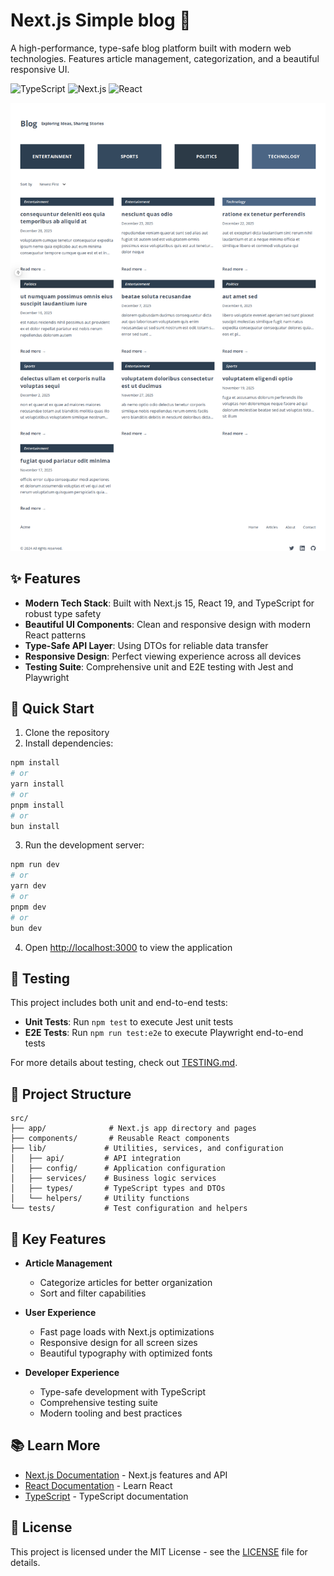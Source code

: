 # Next.js Simple blog 🚀

A high-performance, type-safe blog platform built with modern web technologies. Features article management, categorization, and a beautiful responsive UI.

![TypeScript](https://img.shields.io/badge/TypeScript-5.0.0-blue)
![Next.js](https://img.shields.io/badge/Next.js-15.0.0-black)
![React](https://img.shields.io/badge/React-19.0.0-61DAFB)

![Homepage Screenshot](public/screenshots/homepage.png)

## ✨ Features

- **Modern Tech Stack**: Built with Next.js 15, React 19, and TypeScript for robust type safety
- **Beautiful UI Components**: Clean and responsive design with modern React patterns
- **Type-Safe API Layer**: Using DTOs for reliable data transfer
- **Responsive Design**: Perfect viewing experience across all devices
- **Testing Suite**: Comprehensive unit and E2E testing with Jest and Playwright

## 🚀 Quick Start

1. Clone the repository
2. Install dependencies:

```bash
npm install
# or
yarn install
# or
pnpm install
# or
bun install
```

3. Run the development server:

```bash
npm run dev
# or
yarn dev
# or
pnpm dev
# or
bun dev
```

4. Open [http://localhost:3000](http://localhost:3000) to view the application

## 🧪 Testing

This project includes both unit and end-to-end tests:

- **Unit Tests**: Run `npm test` to execute Jest unit tests
- **E2E Tests**: Run `npm run test:e2e` to execute Playwright end-to-end tests

For more details about testing, check out [TESTING.md](TESTING.md).

## 📁 Project Structure

```
src/
├── app/              # Next.js app directory and pages
├── components/       # Reusable React components
├── lib/             # Utilities, services, and configuration
│   ├── api/         # API integration
│   ├── config/      # Application configuration
│   ├── services/    # Business logic services
│   ├── types/       # TypeScript types and DTOs
│   └── helpers/     # Utility functions
└── tests/           # Test configuration and helpers
```

## 🎯 Key Features

- **Article Management**
  - Categorize articles for better organization
  - Sort and filter capabilities

- **User Experience**
  - Fast page loads with Next.js optimizations
  - Responsive design for all screen sizes
  - Beautiful typography with optimized fonts

- **Developer Experience**
  - Type-safe development with TypeScript
  - Comprehensive testing suite
  - Modern tooling and best practices

## 📚 Learn More

- [Next.js Documentation](https://nextjs.org/docs) - Next.js features and API
- [React Documentation](https://react.dev) - Learn React
- [TypeScript](https://www.typescriptlang.org) - TypeScript documentation

## 📝 License

This project is licensed under the MIT License - see the [LICENSE](LICENSE) file for details.
